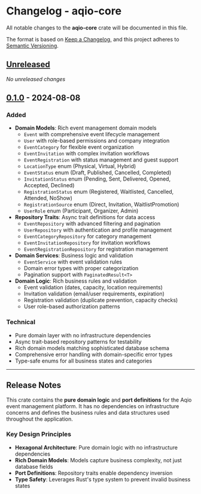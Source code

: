# Changelog - aqio-core

All notable changes to the **aqio-core** crate will be documented in this file.

The format is based on [Keep a Changelog](https://keepachangelog.com/en/1.1.0/),
and this project adheres to [Semantic Versioning](https://semver.org/spec/v2.0.0.html).

## [Unreleased]

*No unreleased changes*

## [0.1.0] - 2024-08-08

### Added
- **Domain Models**: Rich event management domain models
  - `Event` with comprehensive event lifecycle management
  - `User` with role-based permissions and company integration
  - `EventCategory` for flexible event organization
  - `EventInvitation` with complex invitation workflows
  - `EventRegistration` with status management and guest support
  - `LocationType` enum (Physical, Virtual, Hybrid)
  - `EventStatus` enum (Draft, Published, Cancelled, Completed)
  - `InvitationStatus` enum (Pending, Sent, Delivered, Opened, Accepted, Declined)
  - `RegistrationStatus` enum (Registered, Waitlisted, Cancelled, Attended, NoShow)
  - `RegistrationSource` enum (Direct, Invitation, WaitlistPromotion)
  - `UserRole` enum (Participant, Organizer, Admin)
- **Repository Traits**: Async trait definitions for data access
  - `EventRepository` with advanced filtering and pagination
  - `UserRepository` with authentication and profile management
  - `EventCategoryRepository` for category management
  - `EventInvitationRepository` for invitation workflows
  - `EventRegistrationRepository` for registration management
- **Domain Services**: Business logic and validation
  - `EventService` with event validation rules
  - Domain error types with proper categorization
  - Pagination support with `PaginatedResult<T>`
- **Domain Logic**: Rich business rules and validation
  - Event validation (dates, capacity, location requirements)
  - Invitation validation (email/user requirements, expiration)
  - Registration validation (duplicate prevention, capacity checks)
  - User role-based authorization patterns

### Technical
- Pure domain layer with no infrastructure dependencies
- Async trait-based repository patterns for testability
- Rich domain models matching sophisticated database schema
- Comprehensive error handling with domain-specific error types
- Type-safe enums for all business states and categories

---

## Release Notes

This crate contains the **pure domain logic** and **port definitions** for the Aqio event management platform. It has no dependencies on infrastructure concerns and defines the business rules and data structures used throughout the application.

### Key Design Principles
- **Hexagonal Architecture**: Pure domain logic with no infrastructure dependencies
- **Rich Domain Models**: Models capture business complexity, not just database fields  
- **Port Definitions**: Repository traits enable dependency inversion
- **Type Safety**: Leverages Rust's type system to prevent invalid business states

[unreleased]: https://github.com/your-org/aqio/compare/v0.1.0...HEAD
[0.1.0]: https://github.com/your-org/aqio/releases/tag/v0.1.0